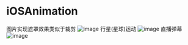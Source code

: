 # iOSAnimation
图片实现遮罩效果类似于裁剪
![image](https://github.com/ChangeStrong/iOSAnimation/blob/master/mask.png)
行星(星球)运动
![image](https://github.com/ChangeStrong/iOSAnimation/blob/master/star2.gif)
直播弹幕
![image](https://github.com/ChangeStrong/iOSAnimation/blob/master/barrage.gif)

